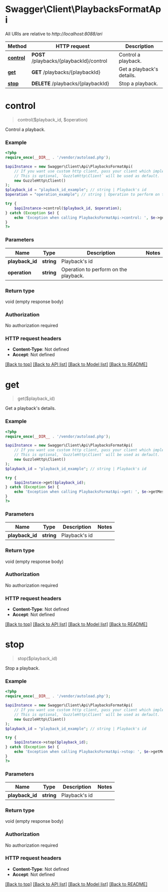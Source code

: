 # Swagger\Client\PlaybacksFormatApi

All URIs are relative to *http://localhost:8088/ari*

Method | HTTP request | Description
------------- | ------------- | -------------
[**control**](PlaybacksFormatApi.md#control) | **POST** /playbacks/{playbackId}/control | Control a playback.
[**get**](PlaybacksFormatApi.md#get) | **GET** /playbacks/{playbackId} | Get a playback&#39;s details.
[**stop**](PlaybacksFormatApi.md#stop) | **DELETE** /playbacks/{playbackId} | Stop a playback.


# **control**
> control($playback_id, $operation)

Control a playback.

### Example
```php
<?php
require_once(__DIR__ . '/vendor/autoload.php');

$apiInstance = new Swagger\Client\Api\PlaybacksFormatApi(
    // If you want use custom http client, pass your client which implements `GuzzleHttp\ClientInterface`.
    // This is optional, `GuzzleHttp\Client` will be used as default.
    new GuzzleHttp\Client()
);
$playback_id = "playback_id_example"; // string | Playback's id
$operation = "operation_example"; // string | Operation to perform on the playback.

try {
    $apiInstance->control($playback_id, $operation);
} catch (Exception $e) {
    echo 'Exception when calling PlaybacksFormatApi->control: ', $e->getMessage(), PHP_EOL;
}
?>
```

### Parameters

Name | Type | Description  | Notes
------------- | ------------- | ------------- | -------------
 **playback_id** | **string**| Playback&#39;s id |
 **operation** | **string**| Operation to perform on the playback. |

### Return type

void (empty response body)

### Authorization

No authorization required

### HTTP request headers

 - **Content-Type**: Not defined
 - **Accept**: Not defined

[[Back to top]](#) [[Back to API list]](../../README.md#documentation-for-api-endpoints) [[Back to Model list]](../../README.md#documentation-for-models) [[Back to README]](../../README.md)

# **get**
> get($playback_id)

Get a playback's details.

### Example
```php
<?php
require_once(__DIR__ . '/vendor/autoload.php');

$apiInstance = new Swagger\Client\Api\PlaybacksFormatApi(
    // If you want use custom http client, pass your client which implements `GuzzleHttp\ClientInterface`.
    // This is optional, `GuzzleHttp\Client` will be used as default.
    new GuzzleHttp\Client()
);
$playback_id = "playback_id_example"; // string | Playback's id

try {
    $apiInstance->get($playback_id);
} catch (Exception $e) {
    echo 'Exception when calling PlaybacksFormatApi->get: ', $e->getMessage(), PHP_EOL;
}
?>
```

### Parameters

Name | Type | Description  | Notes
------------- | ------------- | ------------- | -------------
 **playback_id** | **string**| Playback&#39;s id |

### Return type

void (empty response body)

### Authorization

No authorization required

### HTTP request headers

 - **Content-Type**: Not defined
 - **Accept**: Not defined

[[Back to top]](#) [[Back to API list]](../../README.md#documentation-for-api-endpoints) [[Back to Model list]](../../README.md#documentation-for-models) [[Back to README]](../../README.md)

# **stop**
> stop($playback_id)

Stop a playback.

### Example
```php
<?php
require_once(__DIR__ . '/vendor/autoload.php');

$apiInstance = new Swagger\Client\Api\PlaybacksFormatApi(
    // If you want use custom http client, pass your client which implements `GuzzleHttp\ClientInterface`.
    // This is optional, `GuzzleHttp\Client` will be used as default.
    new GuzzleHttp\Client()
);
$playback_id = "playback_id_example"; // string | Playback's id

try {
    $apiInstance->stop($playback_id);
} catch (Exception $e) {
    echo 'Exception when calling PlaybacksFormatApi->stop: ', $e->getMessage(), PHP_EOL;
}
?>
```

### Parameters

Name | Type | Description  | Notes
------------- | ------------- | ------------- | -------------
 **playback_id** | **string**| Playback&#39;s id |

### Return type

void (empty response body)

### Authorization

No authorization required

### HTTP request headers

 - **Content-Type**: Not defined
 - **Accept**: Not defined

[[Back to top]](#) [[Back to API list]](../../README.md#documentation-for-api-endpoints) [[Back to Model list]](../../README.md#documentation-for-models) [[Back to README]](../../README.md)

